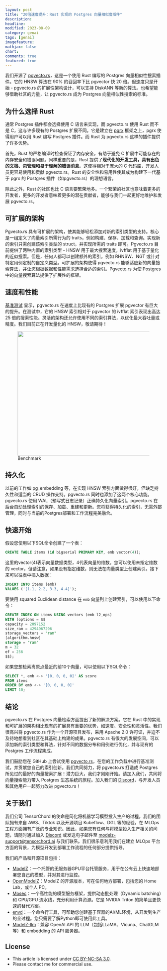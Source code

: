 ```yaml
---
layout: post
title: "20倍速度提升：Rust 实现的 Postgres 向量相似度插件"
description: 
headline:
modified: 2023-08-09
category: genai
tags: [genai]
imagefeature:
mathjax: false
chart:
comments: true
featured: true
---
```


我们开源了 [pgvecto.rs](https://github.com/tensorchord/pgvecto.rs)，这是一个使用 Rust 编写的 Postgres 向量相似性搜索插件。它的 HNSW 算法在 90% 的召回率下比 pgvector 快 20 倍。但速度只是开始 - pgvecto.rs 的扩展性架构设计，可以支持 DiskANN 等新的算法。也希望能够借助社区的力量，让 pgvecto.rs 成为 Postgres 向量相似性搜索的标准。

## 为什么选择 Rust

通常 Postgres 插件都会选择使用 C 语言来实现，而 pgvecto.rs 使用  Rust 而不是 C，这与许多现有的 Postgres 扩展不同。它是建立在 [pgrx](https://github.com/tcdi/pgrx) 框架之上，pgrx 使得用户可以用 Rust 编写 Postgres 插件。而 Rust 为 pgvecto.rs 这样的插件提供了许多优势。

首先，Rust 的严格编译时检查保证了内存安全，有助于避免 C 扩展中可能存在的内存安全和错误问题。同样重要的是，Rust 提供了**现代化的开发工具，具有出色的文档、包管理和易于理解的错误消息**。这使得相对于庞大的 C 代码库，开发人员更容易使用和贡献 pgvecto.rs。Rust 的安全性和易用性使其成为构建下一代基于 pgrx 的 Postgres 插件（如pgvecto.rs）的理想语言。

除此之外，Rust 的社区也比 C 语言要繁荣地多。一个繁荣的社区也意味着更多的开发者，更多的开发者意味着更多的潜在贡献者，能够与我们一起更好地维护和发展 pgvecto.rs。

## 可扩展的架构

Pgvecto.rs 具有可扩展的架构，使其能够轻松添加对新的索引类型的支持。核心是一组定义了向量索引所需行为的 traits，例如构建、保存、加载和查询。实现新的索引只需创建该索引类型的 struct，并实现所需的 traits 即可。Pgvecto.rs 目前提供了两种内置的索引类型 - HNSW 用于最大搜索速度，ivfflat 用于基于量化的近似搜索。但是，任何人都可以创建额外的索引，例如 RHNSW、NGT 或针对特定用例定制的自定义类型。可扩展的架构使得 pgvecto.rs 能够适应新的向量搜索算法，并让您根据数据和性能需求选择合适的索引。Pgvecto.rs 为使 Postgres 中的向量搜索算法提供了扩展性的框架。

## 速度和性能

[基准测试](https://github.com/usamoi/pgvecto.rs-bench) 显示，pgvecto.rs 在速度上比现有的 Postgres 扩展 pgvector 有巨大的提升。在测试中，它的 HNSW 索引相对于 pgvector 的 ivfflat 索引表现出高达 25 倍的搜索性能。灵活的架构还允许使用不同的索引算法，以优化最大吞吐量或精度。我们目前正在开发量化的 HNSW，敬请期待！

<figure>
	<img src="https://hackmd.io/_uploads/SyOOvsC5n.png" height="400" width="800">
    <figcaption>Benchmark</figcaption>
</figure>

## 持久化

以前的工作如 pg_embedding 等，在实现 HNSW 索引方面做得很好，但缺乏持久性和适当的 CRUD 操作支持。pgvecto.rs 同时也添加了这两个核心功能。pgvecto.rs 使用 WAL（预写式日志记录）正确持久化向量索引。pgvecto.rs 在后台自动处理索引的保存、加载、重建和更新。您将获得持久化的索引，无需外部管理，同时与当前的Postgres部署和工作流程完美融合。

## 快速开始

假设您使用以下SQL命令创建了一个表：

```sql
CREATE TABLE items (id bigserial PRIMARY KEY, emb vector(4));
```

这里的vector(4)表示向量数据类型，4代表向量的维数。您可以使用未指定维数的 vector，但请注意，如果没有指定维数，则无法在向量类型上创建索引。接下来可以往表中插入数据：

```sql
INSERT INTO items (emb)
VALUES ('[1.1, 2.2, 3.3, 4.4]');
```

要使用 squared Euclidean distance 在 `emb` 向量列上创建索引，可以使用以下命令：

```sql
CREATE INDEX ON items USING vectors (emb l2_ops)
WITH (options = $$
capacity = 2097152
size_ram = 4294967296
storage_vectors = "ram"
[algorithm.hnsw]
storage = "ram"
m = 32
ef = 256
$$);
```

如果您想检索离原点最近的前10个向量，可以使用以下SQL命令：

```sql
SELECT *, emb <-> '[0, 0, 0, 0]' AS score
FROM items
ORDER BY emb <-> '[0, 0, 0, 0]'
LIMIT 10;
```

## 结论

pgvecto.rs 在 Postgres 向量检索方面提出了新的解决方案。它在 Rust 中的实现和可扩展的架构相比现有的扩展具有重要的优势，如速度、安全性和灵活性。我们很高兴将 pgvecto.rs 作为一个开源项目发布，采用 Apache 2.0 许可证，并迫不及待地想看到社区在其基础上构建的成果。pgvecto.rs 有很大的发展空间，可以添加新的索引类型和算法，针对不同的数据分布和用例进行优化，并与现有的 Postgres 工作流程集成。

我们鼓励您在 GitHub 上尝试使用 [pgvecto.rs](https://github.com/tensorchord/pgvecto.rs)，在您的工作负载中进行基准测试，并贡献您自己的索引创新。我们共同努力，将 pgvecto.rs 打造成 Postgres 所见过的最好的向量搜索扩展！潜力巨大，我们才刚刚开始。请加入我们，共同将向量搜索能力带入 Postgres 生态系统的旅程。加入我们的 [Discord](https://discord.gg/KqswhpVgdU)，与开发人员和其他用户一起努力改进 pgvecto.rs！

## 关于我们

我们公司 TensorChord 的使命是简化将机器学习模型投入生产的过程。我们的团队拥有来自 AWS、Tiktok 以及开源项目 Kubeflow、DGL 等的经验，在 MLOps 工程方面拥有广泛的专业知识。因此，如果您有任何与将模型投入生产相关的问题，请随时通过加入 [Discord](https://discord.gg/KqswhpVgdU) 或发送电子邮件至 modelz-support@tensorchord.ai 与我们联系。我们很乐意利用我们在建立 MLOps 平台方面的背景，为模型开发到部署工作流程的任何部分提供指导。

我们的产品和开源项目包括：

- [ModelZ](https://modelz.ai/)：一个托管的无服务器GPU平台托管服务，用于在公有云上快速地部署您自己的模型，并对其进行监控。
- [OpenModelZ](https://github.com/tensorchord/openmodelz)：ModelZ 的开源版本，可在任何地方部署，包括您的 Home Lab，或个人 PC。
- [Mosec](https://github.com/mosecorg/mosec)：一个高性能的模型服务框架，提供动态批处理（Dynamic batching）和 CPU/GPU 流水线，充分利用计算资源。它是 NVIDIA Triton 的简单且更快速的替代方案。
- [envd](https://github.com/tensorchord/envd)：一个命令行工具，可帮助您创建基于容器的AI/ML环境，从开发到生产的全过程。您只需要了解Python即可使用此工具。
- [ModelZ-llm](https://github.com/tensorchord/modelz-llm)：兼容 OpenAI API 的 LLM（包括LLaMA、Vicuna、ChatGLM等）和 embedding 的 API 服务器。

## License

- This article is licensed under [CC BY-NC-SA 3.0](https://creativecommons.org/licenses/by-nc-sa/3.0/).
- Please contact me for commercial use.
